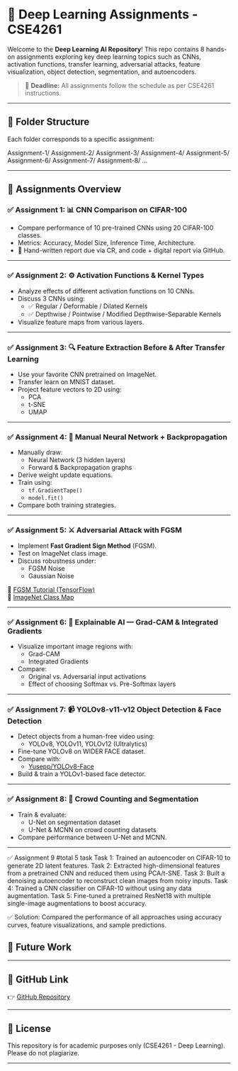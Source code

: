 # 🧠 Deep Learning Assignments - CSE4261

Welcome to the **Deep Learning AI Repository**! This repo contains 8 hands-on assignments exploring key deep learning topics such as CNNs, activation functions, transfer learning, adversarial attacks, feature visualization, object detection, segmentation, and autoencoders.

> 📅 **Deadline:** All assignments follow the schedule as per CSE4261 instructions.

---

## 📁 Folder Structure

Each folder corresponds to a specific assignment:

Assignment-1/
Assignment-2/
Assignment-3/
Assignment-4/
Assignment-5/
Assignment-6/
Assignment-7/
Assignment-8/
...


---

## 📌 Assignments Overview

### ✅ Assignment 1: 📊 CNN Comparison on CIFAR-100
- Compare performance of 10 pre-trained CNNs using 20 CIFAR-100 classes.
- Metrics: Accuracy, Model Size, Inference Time, Architecture.
- 📄 Hand-written report due via CR, and code + digital report via GitHub.

---

### ✅ Assignment 2: ⚙️ Activation Functions & Kernel Types
- Analyze effects of different activation functions on 10 CNNs.
- Discuss 3 CNNs using:
  - ✅ Regular / Deformable / Dilated Kernels
  - ✅ Depthwise / Pointwise / Modified Depthwise-Separable Kernels
- Visualize feature maps from various layers.

---

### ✅ Assignment 3: 🔍 Feature Extraction Before & After Transfer Learning
- Use your favorite CNN pretrained on ImageNet.
- Transfer learn on MNIST dataset.
- Project feature vectors to 2D using:
  - PCA
  - t-SNE
  - UMAP

---

### ✅ Assignment 4: 🧮 Manual Neural Network + Backpropagation
- Manually draw:
  - Neural Network (3 hidden layers)
  - Forward & Backpropagation graphs
- Derive weight update equations.
- Train using:
  - `tf.GradientTape()`
  - `model.fit()`
- Compare both training strategies.

---

### ✅ Assignment 5: ⚔️ Adversarial Attack with FGSM
- Implement **Fast Gradient Sign Method** (FGSM).
- Test on ImageNet class image.
- Discuss robustness under:
  - FGSM Noise
  - Gaussian Noise

🔗 [FGSM Tutorial (TensorFlow)](https://www.tensorflow.org/tutorials/generative/adversarial_fgsm)  
🔗 [ImageNet Class Map](https://deeplearning.cms.waikato.ac.nz/user-guide/class-maps/IMAGENET/)

---

### ✅ Assignment 6: 🔦 Explainable AI — Grad-CAM & Integrated Gradients
- Visualize important image regions with:
  - Grad-CAM
  - Integrated Gradients
- Compare:
  - Original vs. Adversarial input activations
  - Effect of choosing Softmax vs. Pre-Softmax layers

---

### ✅ Assignment 7: 📹 YOLOv8-v11-v12 Object Detection & Face Detection
- Detect objects from a human-free video using:
  - YOLOv8, YOLOv11, YOLOv12 (Ultralytics)
- Fine-tune YOLOv8 on WIDER FACE dataset.
- Compare with:
  - [Yusepp/YOLOv8-Face](https://github.com/Yusepp/YOLOv8-Face)
- Build & train a YOLOv1-based face detector.

---

### ✅ Assignment 8: 👥 Crowd Counting and Segmentation
- Train & evaluate:
  - U-Net on segmentation dataset
  - U-Net & MCNN on crowd counting datasets
- Compare performance between U-Net and MCNN.

---

✅ Assignment 9 #total 5 task
Task 1: Trained an autoencoder on CIFAR-10 to generate 2D latent features.
Task 2: Extracted high-dimensional features from a pretrained CNN and reduced them using PCA/t-SNE.
Task 3: Built a denoising autoencoder to reconstruct clean images from noisy inputs.
Task 4: Trained a CNN classifier on CIFAR-10 without using any data augmentation.
Task 5: Fine-tuned a pretrained ResNet18 with multiple single-image augmentations to boost accuracy.

✅ Solution: Compared the performance of all approaches using accuracy curves, feature visualizations, and sample predictions.
## 🚧 Future Work
---

## 🔗 GitHub Link

👉 [GitHub Repository](https://github.com/Arif111866/Deep-Learning-AI.git)

---

## 🤝 License

This repository is for academic purposes only (CSE4261 - Deep Learning). Please do not plagiarize.

---
